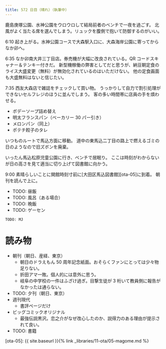 ```yaml
---
title: 572 日目（晴れ）（執筆中）
---
```


鹿島庚塚公園、水神公園をウロウロして結局前者のベンチで一夜を過ごす。
北風がよく当たる席を選んでしまう。リュックを腹側で抱いて防御するのがいい。

6:10 起き上がる。水神公園コースで大森駅入口に、大森海岸公園に寄ってからなか卯へ。

6:35 なか卯南大井三丁目店。券売機が大幅に改良されている。QR コードスキャナー＆テンキー付きだ。
新型機稼働の弊害としてだと思うが、納豆朝定食のライス大盛変更（無料）が無効化されているのはいただけない。
他の定食画面も大盛無料はないと信じたい。

7:35 西友大森店で雑誌をチェックして買い物。
うっかりして自力で割引処理ができないセルフレジのほうに並んでしまう。
客の多い時間帯に店員の手を煩わせる。
* ボデーソープ詰め替え
* 明太フランスパン（ベーカリー 30 パー引き）
* メロンパン（同上）
* ポテチ餃子のタレ

いつものルートで馬込方面に移動。
道中の東馬込二丁目の路上で燃えるゴミの日のようなので旧ズボンを廃棄。

いったん馬込松原児童公園に行き、ベンチで居眠り。
ここは時刻がわからないが日の高さを見て適当に切り上げて図書館に向かう。

9:00 素晴らしいことに開館時刻寸前に[大田区馬込図書館][ota-05]に到着。
朝刊を読んで上に。

* TODO: 昼飯
* TODO: 風呂（ある場合）
* TODO: 晩飯
* TODO: ゲーセン

```text
TODO: MJ
```

# 読み物

* 朝刊（朝日、産経、東京）
  * 朝日のドラえもん 50 周年記念紙面。おそらくファンにとっては少々物足りない。
  * 折田アマ一敗。個人的には意外に思う。
  * 岐阜の中学校の一件はふざけ過ぎ。目撃生徒が 3 桁いて教員側に報告がなかったは通らない。
* TODO: 夕刊（朝日、東京）
* 週刊現代
  * 書評ページだけ
* ビッグコミックオリジナル
  * 最強伝説黒沢。恋之介がなぜ改心したのか、説得力のある理由が提示されて良い。
* TODO: 書籍

[ota-05]: {{ site.baseurl }}{% link _libraries/11-ota/05-magome.md %}
